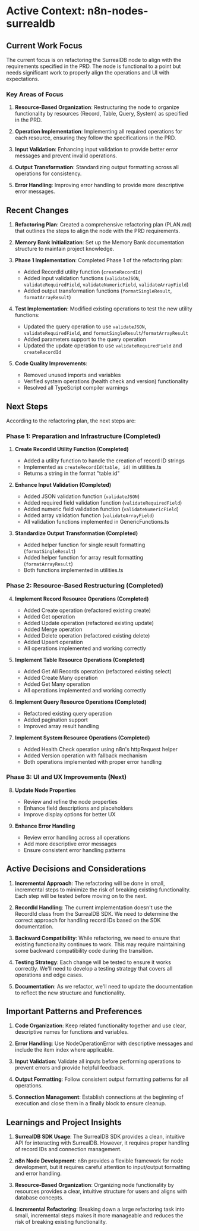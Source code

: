 # Active Context: n8n-nodes-surrealdb

## Current Work Focus

The current focus is on refactoring the SurrealDB node to align with the requirements specified in the PRD. The node is functional to a point but needs significant work to properly align the operations and UI with expectations.

### Key Areas of Focus

1. **Resource-Based Organization**: Restructuring the node to organize functionality by resources (Record, Table, Query, System) as specified in the PRD.

2. **Operation Implementation**: Implementing all required operations for each resource, ensuring they follow the specifications in the PRD.

3. **Input Validation**: Enhancing input validation to provide better error messages and prevent invalid operations.

4. **Output Transformation**: Standardizing output formatting across all operations for consistency.

5. **Error Handling**: Improving error handling to provide more descriptive error messages.

## Recent Changes

1. **Refactoring Plan**: Created a comprehensive refactoring plan (PLAN.md) that outlines the steps to align the node with the PRD requirements.

2. **Memory Bank Initialization**: Set up the Memory Bank documentation structure to maintain project knowledge.

3. **Phase 1 Implementation**: Completed Phase 1 of the refactoring plan:
   - Added RecordId utility function (`createRecordId`)
   - Added input validation functions (`validateJSON`, `validateRequiredField`, `validateNumericField`, `validateArrayField`)
   - Added output transformation functions (`formatSingleResult`, `formatArrayResult`)

4. **Test Implementation**: Modified existing operations to test the new utility functions:
   - Updated the query operation to use `validateJSON`, `validateRequiredField`, and `formatSingleResult`/`formatArrayResult`
   - Added parameters support to the query operation
   - Updated the update operation to use `validateRequiredField` and `createRecordId`

5. **Code Quality Improvements**:
   - Removed unused imports and variables
   - Verified system operations (health check and version) functionality
   - Resolved all TypeScript compiler warnings

## Next Steps

According to the refactoring plan, the next steps are:

### Phase 1: Preparation and Infrastructure (Completed)

1. **Create RecordId Utility Function (Completed)**
   - Added a utility function to handle the creation of record ID strings
   - Implemented as `createRecordId(table, id)` in utilities.ts
   - Returns a string in the format "table:id"

2. **Enhance Input Validation (Completed)**
   - Added JSON validation function (`validateJSON`)
   - Added required field validation function (`validateRequiredField`)
   - Added numeric field validation function (`validateNumericField`)
   - Added array validation function (`validateArrayField`)
   - All validation functions implemented in GenericFunctions.ts

3. **Standardize Output Transformation (Completed)**
   - Added helper function for single result formatting (`formatSingleResult`)
   - Added helper function for array result formatting (`formatArrayResult`)
   - Both functions implemented in utilities.ts

### Phase 2: Resource-Based Restructuring (Completed)

4. **Implement Record Resource Operations (Completed)**
   - Added Create operation (refactored existing create)
   - Added Get operation
   - Added Update operation (refactored existing update)
   - Added Merge operation
   - Added Delete operation (refactored existing delete)
   - Added Upsert operation
   - All operations implemented and working correctly

5. **Implement Table Resource Operations (Completed)**
   - Added Get All Records operation (refactored existing select)
   - Added Create Many operation
   - Added Get Many operation
   - All operations implemented and working correctly

6. **Implement Query Resource Operations (Completed)**
   - Refactored existing query operation
   - Added pagination support
   - Improved array result handling

7. **Implement System Resource Operations (Completed)**
   - Added Health Check operation using n8n's httpRequest helper
   - Added Version operation with fallback mechanism
   - Both operations implemented with proper error handling

### Phase 3: UI and UX Improvements (Next)

8. **Update Node Properties**
   - Review and refine the node properties
   - Enhance field descriptions and placeholders
   - Improve display options for better UX

9. **Enhance Error Handling**
   - Review error handling across all operations
   - Add more descriptive error messages
   - Ensure consistent error handling patterns

## Active Decisions and Considerations

1. **Incremental Approach**: The refactoring will be done in small, incremental steps to minimize the risk of breaking existing functionality. Each step will be tested before moving on to the next.

2. **RecordId Handling**: The current implementation doesn't use the RecordId class from the SurrealDB SDK. We need to determine the correct approach for handling record IDs based on the SDK documentation.

3. **Backward Compatibility**: While refactoring, we need to ensure that existing functionality continues to work. This may require maintaining some backward compatibility code during the transition.

4. **Testing Strategy**: Each change will be tested to ensure it works correctly. We'll need to develop a testing strategy that covers all operations and edge cases.

5. **Documentation**: As we refactor, we'll need to update the documentation to reflect the new structure and functionality.

## Important Patterns and Preferences

1. **Code Organization**: Keep related functionality together and use clear, descriptive names for functions and variables.

2. **Error Handling**: Use NodeOperationError with descriptive messages and include the item index where applicable.

3. **Input Validation**: Validate all inputs before performing operations to prevent errors and provide helpful feedback.

4. **Output Formatting**: Follow consistent output formatting patterns for all operations.

5. **Connection Management**: Establish connections at the beginning of execution and close them in a finally block to ensure cleanup.

## Learnings and Project Insights

1. **SurrealDB SDK Usage**: The SurrealDB SDK provides a clean, intuitive API for interacting with SurrealDB. However, it requires proper handling of record IDs and connection management.

2. **n8n Node Development**: n8n provides a flexible framework for node development, but it requires careful attention to input/output formatting and error handling.

3. **Resource-Based Organization**: Organizing node functionality by resources provides a clear, intuitive structure for users and aligns with database concepts.

4. **Incremental Refactoring**: Breaking down a large refactoring task into small, incremental steps makes it more manageable and reduces the risk of breaking existing functionality.
